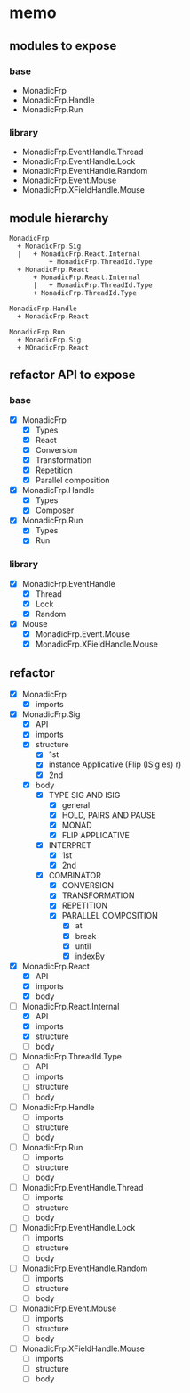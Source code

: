 memo
====

modules to expose
-----------------

### base

* MonadicFrp
* MonadicFrp.Handle
* MonadicFrp.Run

### library

* MonadicFrp.EventHandle.Thread
* MonadicFrp.EventHandle.Lock
* MonadicFrp.EventHandle.Random
* MonadicFrp.Event.Mouse
* MonadicFrp.XFieldHandle.Mouse

module hierarchy
----------------

```
MonadicFrp
  + MonadicFrp.Sig
  |   + MonadicFrp.React.Internal
          + MonadicFrp.ThreadId.Type
  + MonadicFrp.React
      + MonadicFrp.React.Internal
      |   + MonadicFrp.ThreadId.Type
      + MonadicFrp.ThreadId.Type
```

```
MonadicFrp.Handle
  + MonadicFrp.React
```

```
MonadicFrp.Run
  + MonadicFrp.Sig
  + MOnadicFrp.React
```

refactor API to expose
----------------------

### base

* [x] MonadicFrp
	+ [x] Types
	+ [x] React
	+ [x] Conversion
	+ [x] Transformation
	+ [x] Repetition
	+ [x] Parallel composition
* [x] MonadicFrp.Handle
	+ [x] Types
	+ [x] Composer
* [x] MonadicFrp.Run
	+ [x] Types
	+ [x] Run

### library

* [x] MonadicFrp.EventHandle
	+ [x] Thread
	+ [x] Lock
	+ [x] Random
* [x] Mouse
	+ [x] MonadicFrp.Event.Mouse
	+ [x] MonadicFrp.XFieldHandle.Mouse

refactor
--------

* [x] MonadicFrp
	+ [x] imports
* [x] MonadicFrp.Sig
	+ [x] API
	+ [x] imports
	+ [x] structure
		- [x] 1st
		- [x] instance Applicative (Flip (ISig es) r)
		- [x] 2nd
	+ [x] body
		- [x] TYPE SIG AND ISIG
			* [x] general
			* [x] HOLD, PAIRS AND PAUSE
			* [x] MONAD
			* [x] FLIP APPLICATIVE
		- [x] INTERPRET
			* [x] 1st
			* [x] 2nd
		- [x] COMBINATOR
			* [x] CONVERSION
			* [x] TRANSFORMATION
			* [x] REPETITION
			* [x] PARALLEL COMPOSITION
				+ [x] at
				+ [x] break
				+ [x] until
				+ [x] indexBy
* [x] MonadicFrp.React
	+ [x] API
	+ [x] imports
	+ [x] body
* [ ] MonadicFrp.React.Internal
	+ [x] API
	+ [x] imports
	+ [x] structure
	+ [ ] body
* [ ] MonadicFrp.ThreadId.Type
	+ [ ] API
	+ [ ] imports
	+ [ ] structure
	+ [ ] body
* [ ] MonadicFrp.Handle
	+ [ ] imports
	+ [ ] structure
	+ [ ] body
* [ ] MonadicFrp.Run
	+ [ ] imports
	+ [ ] structure
	+ [ ] body
* [ ] MonadicFrp.EventHandle.Thread
	+ [ ] imports
	+ [ ] structure
	+ [ ] body
* [ ] MonadicFrp.EventHandle.Lock
	+ [ ] imports
	+ [ ] structure
	+ [ ] body
* [ ] MonadicFrp.EventHandle.Random
	+ [ ] imports
	+ [ ] structure
	+ [ ] body
* [ ] MonadicFrp.Event.Mouse
	+ [ ] imports
	+ [ ] structure
	+ [ ] body
* [ ] MonadicFrp.XFieldHandle.Mouse
	+ [ ] imports
	+ [ ] structure
	+ [ ] body
